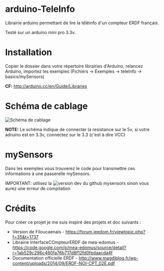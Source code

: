# arduino-TeleInfo
Librairie arduino permettant de lire la téléinfo d'un compteur ERDF français.

Testé sur un arduino mini pro 3.3v.

# Installation
Copier le dossier dans votre répertoire librairies d'Arduino, relancez Arduino, importez les exemples (Fichiers -> Exemples -> teleInfo -> basics/mySensors)

**CF:** http://arduino.cc/en/Guide/Libraries

# Schéma de cablage
![Schéma de cablage](https://raw.githubusercontent.com/jaysee/mySensors-TeleInfo/master/Cablage%20t%C3%A9l%C3%A9info.png)

**NOTE:** Le schéma indique de connecter la resistance sur le 5v, si votre adruino est en 3.3v, connectez sur le 3.3 (c'est à dire VCC)

# mySensors

Dans les exemples vous trouverez le code pour transmettre ces informations à une passerelle mySensors.

IMPORTANT: utilisez la ![version dev](https://github.com/mysensors/Arduino/tree/development) du github mysensors sinon vous aurez une erreur de compilation


# Crédits

Pour créer ce projet je me suis inspiré des projets et doc suivants :

* Version de Filoucaenais - https://forum.jeedom.fr/viewtopic.php?f=35&t=1737
* Librairie InterfaceCOmpteurERDF de mea-edomus - https://code.google.com/p/mea-edomus/source/detail?r=1ab529c296c460fa76b717d8f12fd0fedaacda4f
* Documentation officielle ERDF - http://www.magdiblog.fr/wp-content/uploads/2014/09/ERDF-NOI-CPT_02E.pdf
